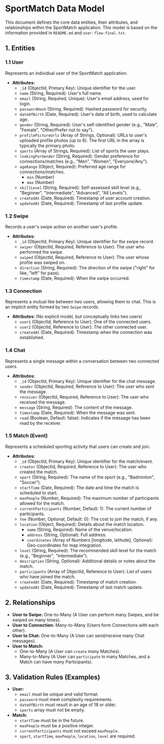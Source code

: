 # SportMatch Data Model

This document defines the core data entities, their attributes, and relationships within the SportMatch application. This model is based on the information provided in `README.md` and `user-flow-final.txt`.

## 1. Entities

### 1.1 User
Represents an individual user of the SportMatch application.

*   **Attributes:**
    *   `_id` (ObjectId, Primary Key): Unique identifier for the user.
    *   `name` (String, Required): User's full name.
    *   `email` (String, Required, Unique): User's email address, used for login.
    *   `passwordHash` (String, Required): Hashed password for security.
    *   `dateOfBirth` (Date, Required): User's date of birth, used to calculate age.
    *   `gender` (String, Required): User's self-identified gender (e.g., "Male", "Female", "Other/Prefer not to say").
    *   `profilePictureUrls` (Array of Strings, Optional): URLs to user's uploaded profile photos (up to 6). The first URL in the array is typically the primary photo.
    *   `sports` (Array of Strings, Required): List of sports the user plays.
    *   `lookingForGender` (String, Required): Gender preference for connections/matches (e.g., "Men", "Women", "Everyone/Any").
    *   `ageRange` (Object, Required): Preferred age range for connections/matches.
        *   `min` (Number)
        *   `max` (Number)
    *   `skillLevel` (String, Required): Self-assessed skill level (e.g., "Beginner", "Intermediate", "Advanced", "All Levels").
    *   `createdAt` (Date, Required): Timestamp of user account creation.
    *   `updatedAt` (Date, Required): Timestamp of last profile update.

### 1.2 Swipe
Records a user's swipe action on another user's profile.

*   **Attributes:**
    *   `_id` (ObjectId, Primary Key): Unique identifier for the swipe record.
    *   `swiper` (ObjectId, Required, Reference to User): The user who performed the swipe.
    *   `swiped` (ObjectId, Required, Reference to User): The user whose profile was swiped on.
    *   `direction` (String, Required): The direction of the swipe ("right" for like, "left" for pass).
    *   `timestamp` (Date, Required): When the swipe occurred.

### 1.3 Connection
Represents a mutual like between two users, allowing them to chat. This is an implicit entity formed by two `Swipe` records.

*   **Attributes:** (No explicit model, but conceptually links two users)
    *   `user1` (ObjectId, Reference to User): One of the connected users.
    *   `user2` (ObjectId, Reference to User): The other connected user.
    *   `createdAt` (Date, Required): Timestamp when the connection was established.

### 1.4 Chat
Represents a single message within a conversation between two connected users.

*   **Attributes:**
    *   `_id` (ObjectId, Primary Key): Unique identifier for the chat message.
    *   `sender` (ObjectId, Required, Reference to User): The user who sent the message.
    *   `receiver` (ObjectId, Required, Reference to User): The user who received the message.
    *   `message` (String, Required): The content of the message.
    *   `timestamp` (Date, Required): When the message was sent.
    *   `read` (Boolean, Default: false): Indicates if the message has been read by the receiver.

### 1.5 Match (Event)
Represents a scheduled sporting activity that users can create and join.

*   **Attributes:**
    *   `_id` (ObjectId, Primary Key): Unique identifier for the match/event.
    *   `creator` (ObjectId, Required, Reference to User): The user who created the match.
    *   `sport` (String, Required): The name of the sport (e.g., "Badminton", "Soccer").
    *   `startTime` (Date, Required): The date and time the match is scheduled to start.
    *   `maxPeople` (Number, Required): The maximum number of participants allowed for the match.
    *   `currentParticipants` (Number, Default: 1): The current number of participants.
    *   `fee` (Number, Optional, Default: 0): The cost to join the match, if any.
    *   `location` (Object, Required): Details about the match location.
        *   `name` (String, Required): Name of the venue/location.
        *   `address` (String, Optional): Full address.
        *   `coordinates` (Array of Numbers [longitude, latitude], Optional): Geo-coordinates for map integration.
    *   `level` (String, Required): The recommended skill level for the match (e.g., "Beginner", "Intermediate").
    *   `description` (String, Optional): Additional details or notes about the match.
    *   `participants` (Array of ObjectId, Reference to User): List of users who have joined the match.
    *   `createdAt` (Date, Required): Timestamp of match creation.
    *   `updatedAt` (Date, Required): Timestamp of last match update.

## 2. Relationships

*   **User to Swipe:** One-to-Many (A User can perform many Swipes, and be swiped on many times).
*   **User to Connection:** Many-to-Many (Users form Connections with each other).
*   **User to Chat:** One-to-Many (A User can send/receive many Chat messages).
*   **User to Match:**
    *   One-to-Many (A User can `create` many Matches).
    *   Many-to-Many (A User can `participate` in many Matches, and a Match can have many Participants).

## 3. Validation Rules (Examples)

*   **User:**
    *   `email` must be unique and valid format.
    *   `password` must meet complexity requirements.
    *   `dateOfBirth` must result in an age of 18 or older.
    *   `sports` array must not be empty.
*   **Match:**
    *   `startTime` must be in the future.
    *   `maxPeople` must be a positive integer.
    *   `currentParticipants` must not exceed `maxPeople`.
    *   `sport`, `startTime`, `maxPeople`, `location`, `level` are required.
